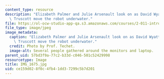 ```yaml
---
content_type: resource
description: "Elizabeth Palmer and Julie Arsenault look on as David Wyatt and Zo\xEB\
  \ Truscott move the robot underwater."
file: https://ol-ocw-studio-app-qa.s3.amazonaws.com/courses/2-011-introduction-to-ocean-science-and-engineering-spring-2006/ce159d028f0c4fb41dd37299c5b7d201_IMG_1675.jpg
file_type: image/jpeg
image_metadata:
  caption: "Elizabeth Palmer and Julie Arsenault look on as David Wyatt and Zo\xEB\
    \ Truscott move the robot underwater."
  credit: Photo by Prof. Techet.
  image-alt: Several people gathered around the monitors and laptop.
parent_uid: 57bd3f9a-77c2-b33d-c046-501c52429998
resourcetype: Image
title: IMG_1675.jpg
uid: ce159d02-8f0c-4fb4-1dd3-7299c5b7d201
---
```

